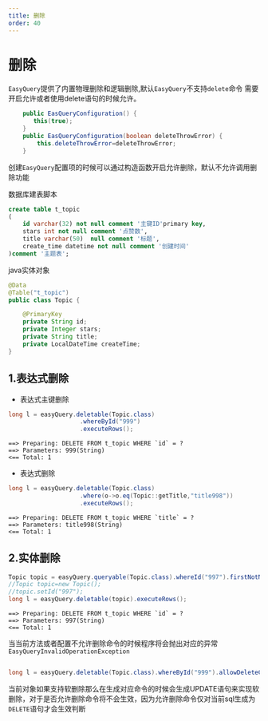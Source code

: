 ```yaml
---
title: 删除
order: 40
---
```


# 删除
`EasyQuery`提供了内置物理删除和逻辑删除,默认`EasyQuery`不支持`delete`命令 需要开启允许或者使用delete语句的时候允许。
```java
    public EasQueryConfiguration() {
       this(true);
    }
    public EasQueryConfiguration(boolean deleteThrowError) {
        this.deleteThrowError=deleteThrowError;
    }
```
创建`EasyQuery`配置项的时候可以通过构造函数开启允许删除，默认不允许调用删除功能


数据库建表脚本
```sql
create table t_topic
(
    id varchar(32) not null comment '主键ID'primary key,
    stars int not null comment '点赞数',
    title varchar(50)  null comment '标题',
    create_time datetime not null comment '创建时间'
)comment '主题表';
```
java实体对象
```java
@Data
@Table("t_topic")
public class Topic {

    @PrimaryKey
    private String id;
    private Integer stars;
    private String title;
    private LocalDateTime createTime;
}

```

## 1.表达式删除

- 表达式主键删除
```java
long l = easyQuery.deletable(Topic.class)
                    .whereById("999")
                    .executeRows();
```
```log
==> Preparing: DELETE FROM t_topic WHERE `id` = ?
==> Parameters: 999(String)
<== Total: 1
```
- 表达式删除
```java
long l = easyQuery.deletable(Topic.class)
                    .where(o->o.eq(Topic::getTitle,"title998"))
                    .executeRows();
```
```log
==> Preparing: DELETE FROM t_topic WHERE `title` = ?
==> Parameters: title998(String)
<== Total: 1
```

## 2.实体删除
```java
Topic topic = easyQuery.queryable(Topic.class).whereId("997").firstNotNull("未找到当前主题数据");
//Topic topic=new Topic();
//topic.setId("997");
long l = easyQuery.deletable(topic).executeRows();
```
```log
==> Preparing: DELETE FROM t_topic WHERE `id` = ?
==> Parameters: 997(String)
<== Total: 1
```

当当前方法或者配置不允许删除命令的时候程序将会抛出对应的异常`EasyQueryInvalidOperationException`

```java

long l = easyQuery.deletable(Topic.class).whereById("999").allowDeleteCommand(false).executeRows();

```

当前对象如果支持软删除那么在生成对应命令的时候会生成UPDATE语句来实现软删除，对于是否允许删除命令将不会生效，因为允许删除命令仅对当前sql生成为`DELETE`语句才会生效判断